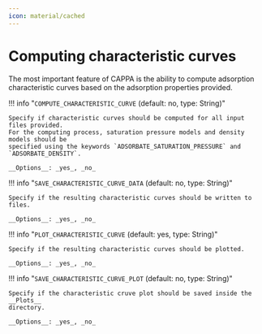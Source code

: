 ```yaml
---
icon: material/cached
---
```


# Computing characteristic curves

The most important feature of CAPPA is the ability to compute adsorption characteristic 
curves based on the adsorption properties provided. 

!!! info "`COMPUTE_CHARACTERISTIC_CURVE` (default: no, type: String)"
    
    Specify if characteristic curves should be computed for all input files provided.
    For the computing process, saturation pressure models and density models should be
    specified using the keywords `ADSORBATE_SATURATION_PRESSURE` and `ADSORBATE_DENSITY`.

    __Options__: _yes_, _no_


!!! info "`SAVE_CHARACTERISTIC_CURVE_DATA` (default: no, type: String)"

    Specify if the resulting characteristic curves should be written to files.

    __Options__: _yes_, _no_


!!! info "`PLOT_CHARACTERISTIC_CURVE` (default: yes, type: String)"

    Specify if the resulting characteristic curves should be plotted.    

    __Options__: _yes_, _no_


!!! info "`SAVE_CHARACTERISTIC_CURVE_PLOT` (default: no, type: String)"

    Specify if the characteristic cruve plot should be saved inside the __Plots__ 
    directory. 

    __Options__: _yes_, _no_
